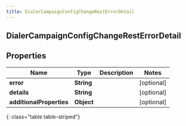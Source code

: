 ```yaml
---
title: DialerCampaignConfigChangeRestErrorDetail
---
```

## DialerCampaignConfigChangeRestErrorDetail


## Properties

| Name | Type | Description | Notes |
| ------------ | ------------- | ------------- | ------------- |
| **error** | **String** |  |  [optional] |
| **details** | **String** |  |  [optional] |
| **additionalProperties** | **Object** |  |  [optional] |
{: class="table table-striped"}




